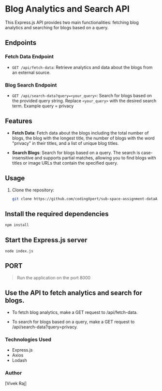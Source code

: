 # Blog Analytics and Search API

This Express.js API provides two main functionalities: fetching blog analytics and searching for blogs based on a query.

## Endpoints

### Fetch Data Endpoint
- `GET /api/fetch-data`: Retrieve analytics and data about the blogs from an external source.

### Blog Search Endpoint
- `GET /api/search-data?query=<your_query>`: Search for blogs based on the provided query string. Replace `<your_query>` with the desired search term. Example query = privacy

## Features

- **Fetch Data**: Fetch data about the blogs including the total number of blogs, the blog with the longest title, the number of blogs with the word "privacy" in their titles, and a list of unique blog titles.

- **Search Blogs**: Search for blogs based on a query. The search is case-insensitive and supports partial matches, allowing you to find blogs with titles or image URLs that contain the specified query.

## Usage

1. Clone the repository:

   ```bash
   git clone https://github.com/codingXpert/sub-space-assignment-dataAnalysis-

## Install the required dependencies
```
npm install
```
   
## Start the Express.js server

```
node index.js
```

## PORT

> Run the application on the port 8000

## Use the API to fetch analytics and search for blogs.

* To fetch blog analytics, make a GET request to /api/fetch-data.

* To search for blogs based on a query, make a GET request to /api/search-data?query=privacy.

### Technologies Used

* Express.js
* Axios
* Lodash

### Author
[Vivek Raj]
